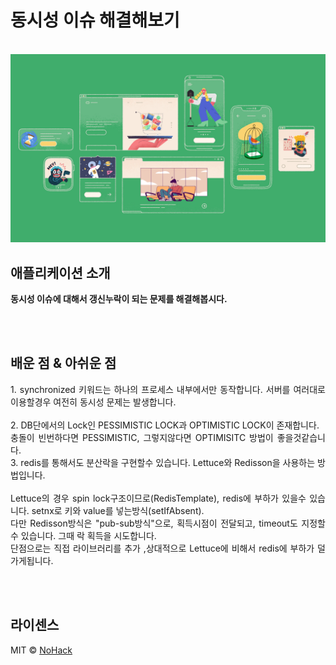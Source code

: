 # 동시성 이슈 해결해보기

<p align="center">
  <br>
  <img src="./images/common/logo-sample.jpeg">
  <br>
</p>

## 애플리케이션 소개

<p align="justify">
  <strong>동시성 이슈에 대해서 갱신누락이 되는 문제를 해결해봅시다.</strong>
</p>
<br>
<br>

## 배운 점 & 아쉬운 점

<p align="justify">
   1. synchronized 키워드는 하나의 프로세스 내부에서만 동작합니다. 서버를 여러대로 이용할경우 여전히 동시성 문제는 발생합니다. <br><br>
   2. DB단에서의 Lock인 PESSIMISTIC LOCK과 OPTIMISTIC LOCK이 존재합니다. <br>
      충돌이 빈번하다면 PESSIMISTIC, 그렇지않다면 OPTIMISITC 방법이 좋을것같습니다. <br>
   3. redis를 통해서도 분산락을 구현할수 있습니다. Lettuce와 Redisson을 사용하는 방법입니다. <br><br>
      Lettuce의 경우 spin lock구조이므로(RedisTemplate), redis에 부하가 있을수 있습니다. setnx로 키와 value를 넣는방식(setIfAbsent). <br>
      다만 Redisson방식은 "pub-sub방식"으로, 획득시점이 전달되고, timeout도 지정할수 있습니다. 그때 락 획득을 시도합니다.  <br>
      단점으로는 직접 라이브러리를 추가 ,상대적으로 Lettuce에 비해서 redis에 부하가 덜 가게됩니다. <br><br>
</p>

<br>

## 라이센스

MIT &copy; [NoHack](mailto:lbjp114@gmail.com)

<!-- Stack Icon Refernces -->

